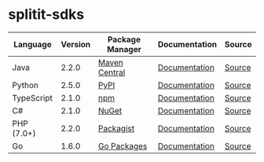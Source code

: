 # splitit-sdks

|Language|Version|Package Manager|Documentation|Source|
|-|-|-|-|-|
|Java|2.2.0|[Maven Central](https://central.sonatype.com/artifact/com.konfigthis/splitit-web-java-sdk/2.2.0)|[Documentation](https://github.com/konfig-dev/splitit-web-sdks/tree/main/java/README.md)|[Source](https://github.com/konfig-dev/splitit-web-sdks/tree/main/java)|
|Python|2.5.0|[PyPI](https://pypi.org/project/splitit-web-python-sdk/2.5.0)|[Documentation](https://github.com/konfig-dev/splitit-web-sdks/tree/main/python/README.md)|[Source](https://github.com/konfig-dev/splitit-web-sdks/tree/main/python)|
|TypeScript|2.1.0|[npm](https://www.npmjs.com/package/splitit-web-typescript-sdk/v/2.1.0)|[Documentation](https://github.com/konfig-dev/splitit-web-sdks/tree/main/typescript/README.md)|[Source](https://github.com/konfig-dev/splitit-web-sdks/tree/main/typescript)|
|C#|2.1.0|[NuGet](https://nuget.org/packages/Splitit.Web.Net/2.1.0)|[Documentation](https://github.com/konfig-dev/splitit-web-sdks/tree/main/csharp/README.md)|[Source](https://github.com/konfig-dev/splitit-web-sdks/tree/main/csharp)|
|PHP (7.0+)|2.2.0|[Packagist](https://packagist.org/packages/konfig/splitit-web-php-sdk#2.2.0)|[Documentation](https://github.com/konfig-dev/splitit-web-php-sdk/blob/main/README.md)|[Source](https://github.com/konfig-dev/splitit-web-php-sdk)|
|Go|1.6.0|[Go Packages](https://pkg.go.dev/github.com/konfig-dev/splitit-web-sdks/go)|[Documentation](https://github.com/konfig-dev/splitit-web-sdks/tree/main/go/README.md)|[Source](https://github.com/konfig-dev/splitit-web-sdks/tree/main/go)|